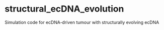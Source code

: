 # structural_ecDNA_evolution
Simulation code for ecDNA-driven tumour with structurally evolving ecDNA
